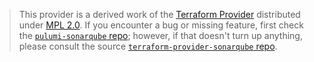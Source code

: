 > This provider is a derived work of the [Terraform Provider](https://github.com/jdamata/terraform-provider-sonarqube)
> distributed under [MPL 2.0](https://www.mozilla.org/en-US/MPL/2.0/). If you encounter a bug or missing feature,
> first check the [`pulumi-sonarqube` repo](https://github.com/pulumi/pulumi-xyz/issues); however, if that doesn't turn up anything,
> please consult the source [`terraform-provider-sonarqube` repo](https://github.com/jdamata/terraform-provider-sonarqube/issues).
